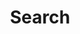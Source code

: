 ---
title: "Search" # in any language you want
layout: "search" # is necessary
# url: "/archive"
# description: "Description for Search"
summary: "search"
placeholder: "type something here"
---